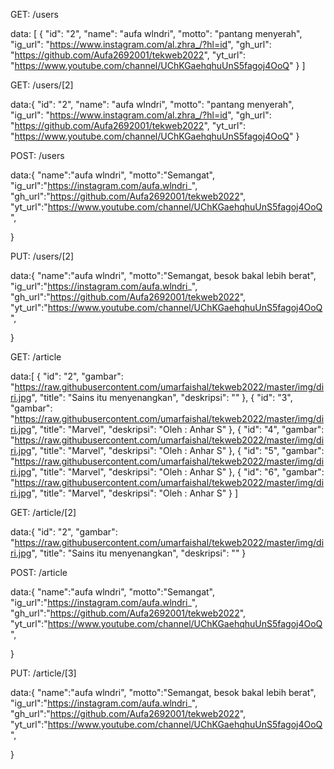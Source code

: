 
<!--  Tabel Users -->

GET: /users

data:
[
{
"id": "2",
"name": "aufa wlndri",
"motto": "pantang menyerah",
"ig_url": "https://www.instagram.com/al.zhra_/?hl=id",
"gh_url": "https://github.com/Aufa2692001/tekweb2022",
"yt_url": "https://www.youtube.com/channel/UChKGaehqhuUnS5fagoj4OoQ"
}
]


GET: /users/[2]

data:{
"id": "2",
"name": "aufa wlndri",
"motto": "pantang menyerah",
"ig_url": "https://www.instagram.com/al.zhra_/?hl=id",
"gh_url": "https://github.com/Aufa2692001/tekweb2022",
"yt_url": "https://www.youtube.com/channel/UChKGaehqhuUnS5fagoj4OoQ"
}


POST: /users

data:{
  "name":"aufa wlndri",
  "motto":"Semangat",
  "ig_url":"https://instagram.com/aufa.wlndri_",
  "gh_url":"https://github.com/Aufa2692001/tekweb2022",
  "yt_url":"https://www.youtube.com/channel/UChKGaehqhuUnS5fagoj4OoQ",
  
}

PUT: /users/[2]

data:{
  "name":"aufa wlndri",
  "motto":"Semangat, besok bakal lebih berat",
  "ig_url":"https://instagram.com/aufa.wlndri_",
  "gh_url":"https://github.com/Aufa2692001/tekweb2022",
  "yt_url":"https://www.youtube.com/channel/UChKGaehqhuUnS5fagoj4OoQ",
  
}

<!--  Tabel Article -->

GET: /article

data:[
{
"id": "2",
"gambar": "https://raw.githubusercontent.com/umarfaishal/tekweb2022/master/img/diri.jpg",
"title": "Sains itu menyenangkan",
"deskripsi": ""
},
{
"id": "3",
"gambar": "https://raw.githubusercontent.com/umarfaishal/tekweb2022/master/img/diri.jpg",
"title": "Marvel",
"deskripsi": "Oleh : Anhar S"
},
{
"id": "4",
"gambar": "https://raw.githubusercontent.com/umarfaishal/tekweb2022/master/img/diri.jpg",
"title": "Marvel",
"deskripsi": "Oleh : Anhar S"
},
{
"id": "5",
"gambar": "https://raw.githubusercontent.com/umarfaishal/tekweb2022/master/img/diri.jpg",
"title": "Marvel",
"deskripsi": "Oleh : Anhar S"
},
{
"id": "6",
"gambar": "https://raw.githubusercontent.com/umarfaishal/tekweb2022/master/img/diri.jpg",
"title": "Marvel",
"deskripsi": "Oleh : Anhar S"
}
]


GET: /article/[2]

data:{
"id": "2",
"gambar": "https://raw.githubusercontent.com/umarfaishal/tekweb2022/master/img/diri.jpg",
"title": "Sains itu menyenangkan",
"deskripsi": ""
}


POST: /article

data:{
  "name":"aufa wlndri",
  "motto":"Semangat",
  "ig_url":"https://instagram.com/aufa.wlndri_",
  "gh_url":"https://github.com/Aufa2692001/tekweb2022",
  "yt_url":"https://www.youtube.com/channel/UChKGaehqhuUnS5fagoj4OoQ",
  
}


PUT: /article/[3]

data:{
  "name":"aufa wlndri",
  "motto":"Semangat, besok bakal lebih berat",
  "ig_url":"https://instagram.com/aufa.wlndri_",
  "gh_url":"https://github.com/Aufa2692001/tekweb2022",
  "yt_url":"https://www.youtube.com/channel/UChKGaehqhuUnS5fagoj4OoQ",
  
}
